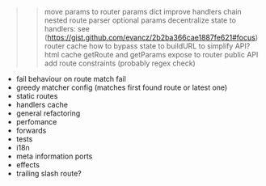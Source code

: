 >> move params to router
>> params dict
>> improve handlers chain
>> nested route parser
>> optional params
>> decentralize state to handlers: see (https://gist.github.com/evancz/2b2ba366cae1887fe621#focus)
>> router cache
>> how to bypass state to buildURL to simplify API?
>> html cache
>> getRoute and getParams expose to router public API
>> add route constraints (probably regex check)
- fail behaviour on route match fail
- greedy matcher config (matches first found route or latest one)
- static routes
- handlers cache
- general refactoring
- perfomance
- forwards
- tests
- i18n
- meta information ports
- effects
- trailing slash route?
